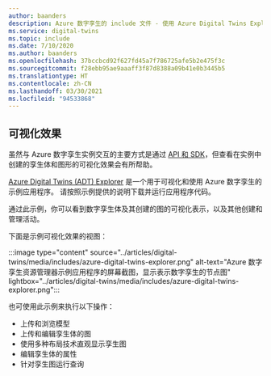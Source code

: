 ```yaml
---
author: baanders
description: Azure 数字孪生的 include 文件 - 使用 Azure Digital Twins Explorer 进行可视化
ms.service: digital-twins
ms.topic: include
ms.date: 7/10/2020
ms.author: baanders
ms.openlocfilehash: 37bccbcd92f627fd45a7f786725afe5b2e475f3c
ms.sourcegitcommit: f28ebb95ae9aaaff3f87d8388a09b41e0b3445b5
ms.translationtype: HT
ms.contentlocale: zh-CN
ms.lasthandoff: 03/30/2021
ms.locfileid: "94533868"
---
```

## <a name="visualization"></a>可视化效果

虽然与 Azure 数字孪生实例交互的主要方式是通过 [API 和 SDK](../articles/digital-twins/how-to-use-apis-sdks.md)，但查看在实例中创建的孪生体和图形的可视化效果会有所帮助。

[Azure Digital Twins (ADT) Explorer](/samples/azure-samples/digital-twins-explorer/digital-twins-explorer/) 是一个用于可视化和使用 Azure 数字孪生的示例应用程序。 请按照示例提供的说明下载并运行应用程序代码。 

通过此示例，你可以看到数字孪生体及其创建的图的可视化表示，以及其他创建和管理活动。

下面是示例可视化效果的视图：

:::image type="content" source="../articles/digital-twins/media/includes/azure-digital-twins-explorer.png" alt-text="Azure 数字孪生资源管理器示例应用程序的屏幕截图，显示表示数字孪生的节点图" lightbox="../articles/digital-twins/media/includes/azure-digital-twins-explorer.png":::

也可使用此示例来执行以下操作：
* 上传和浏览模型
* 上传和编辑孪生体的图
* 使用多种布局技术直观显示孪生图
* 编辑孪生体的属性
* 针对孪生图运行查询